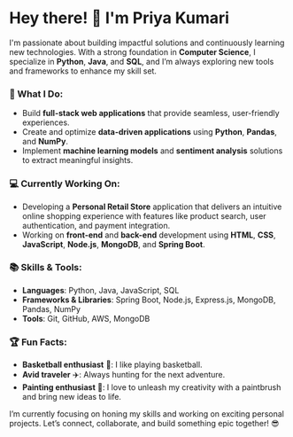 # Hey there! 👋 I'm Priya Kumari

I'm passionate about building impactful solutions and continuously learning new technologies. With a strong foundation in **Computer Science**, I specialize in **Python**, **Java**, and **SQL**, and I’m always exploring new tools and frameworks to enhance my skill set.

### 🚀 What I Do:
- Build **full-stack web applications** that provide seamless, user-friendly experiences.
- Create and optimize **data-driven applications** using **Python**, **Pandas**, and **NumPy**.
- Implement **machine learning models** and **sentiment analysis** solutions to extract meaningful insights.

### 💻 Currently Working On:
- Developing a **Personal Retail Store** application that delivers an intuitive online shopping experience with features like product search, user authentication, and payment integration.
- Working on **front-end** and **back-end** development using **HTML**, **CSS**, **JavaScript**, **Node.js**, **MongoDB**, and **Spring Boot**.

### 📚 Skills & Tools:
- **Languages**: Python, Java, JavaScript, SQL
- **Frameworks & Libraries**: Spring Boot, Node.js, Express.js, MongoDB, Pandas, NumPy
- **Tools**: Git, GitHub, AWS, MongoDB

### 🏆 Fun Facts:
- **Basketball enthusiast** 🏀: I like playing basketball.
- **Avid traveler** ✈️: Always hunting for the next adventure.
- **Painting enthusiast** 🎨: I love to unleash my creativity with a paintbrush and bring new ideas to life.

I’m currently focusing on honing my skills and working on exciting personal projects. Let’s connect, collaborate, and build something epic together! 😎



